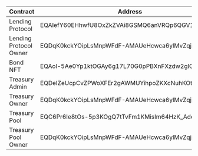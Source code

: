 | Contract               | Address                                          |
|------------------------|--------------------------------------------------|
| Lending Protocol       | EQAIefY60EHhwfU8OxZkZVAi8GSMQ6anVRQp6QGV1TuWSSnr |
| Lending Protocol Owner | EQDqK0kckYOipLsMnpWFdF-AMAUeHcwca6ylMvZqjF_Aopdq |
| Bond NFT               | EQAol-5Ae0Yp1ktOGAy6g17L70G0pPBXnFXzdw2glCADyn3O |
| Treasury Admin         | EQDeIZeUcpCvZPWoXFEr2gAWMUYihpoZKXcNuhKOtQhT9fPM |
| Treasury Owner         | EQDqK0kckYOipLsMnpWFdF-AMAUeHcwca6ylMvZqjF_Aopdq |
| Treasury Pool          | EQC6Pr6Ie8tOs-5p3KOgQ7tTvFm1KMisIm64HzK_AdeZfpQ4 |
| Treasury Pool Owner    | EQDqK0kckYOipLsMnpWFdF-AMAUeHcwca6ylMvZqjF_Aopdq |

